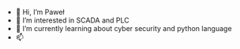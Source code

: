 - 👋 Hi, I’m Paweł
- 👀 I’m interested in SCADA and PLC
- 🌱 I’m currently learning about cyber security and python language
- 📫

<!---
Maslaczyna/Maslaczyna is a ✨ special ✨ repository because its `README.md` (this file) appears on your GitHub profile.
You can click the Preview link to take a look at your changes.
--->
